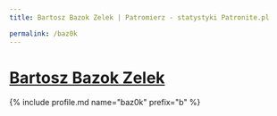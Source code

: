 ```yaml
---
title: Bartosz Bazok Zelek | Patromierz - statystyki Patronite.pl

permalink: /baz0k
---
```


# [Bartosz Bazok Zelek](https://patronite.pl/baz0k)

{% include profile.md name="baz0k" prefix="b" %}
